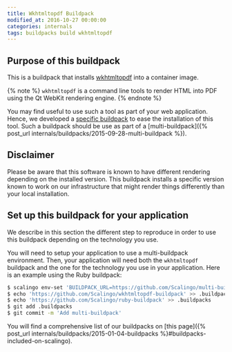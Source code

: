 ```yaml
---
title: Wkhtmltopdf Buildpack
modified_at: 2016-10-27 00:00:00
categories: internals
tags: buildpacks build wkhtmltopdf
---
```


## Purpose of this buildpack

This is a buildpack that installs [wkhtmltopdf](http://wkhtmltopdf.org) into a container image.

{% note %}
  `wkhtmltopdf` is a command line tools to render HTML into PDF using the Qt WebKit rendering engine.
{% endnote %}

You may find useful to use such a tool as part of your web application. Hence, we developed a [specific buildpack](https://github.com/Scalingo/wkhtmltopdf-buildpack) to ease the installation of this tool. Such a buildpack should be use as part of a [multi-buildpack]({% post_url internals/buildpacks/2015-09-28-multi-buildpack %}).

## Disclaimer

Please be aware that this software is known to have different rendering depending on the installed version. This buildpack installs a specific version known to work on our infrastructure that might render things differently than your local installation.

## Set up this buildpack for your application

We describe in this section the different step to reproduce in order to use this buildpack depending on the technology you use.

You will need to setup your application to use a multi-buildpack environment. Then, your application will need both the `wkhtmltopdf` buildpack and the one for the technology you use in your application. Here is an example using the Ruby buildpack:

```bash
$ scalingo env-set 'BUILDPACK_URL=https://github.com/Scalingo/multi-buildpack.git'
$ echo 'https://github.com/Scalingo/wkhtmltopdf-buildpack' >> .buildpacks
$ echo 'https://github.com/Scalingo/ruby-buildpack' >> .buildpacks
$ git add .buildpacks
$ git commit -m 'Add multi-buildpack'
```

You will find a comprehensive list of our buildpacks on [this page]({% post_url internals/buildpacks/2015-01-04-buildpacks %}#buildpacks-included-on-scalingo).
